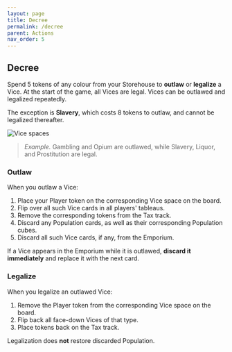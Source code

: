 ```yaml
---
layout: page
title: Decree
permalink: /decree
parent: Actions
nav_order: 5
---
```

## Decree

Spend 5 tokens of any colour from your Storehouse to **outlaw** or **legalize** a Vice. At the start of the game, all Vices are legal. Vices can be outlawed and legalized repeatedly.

The exception is **Slavery**, which costs 8 tokens to outlaw, and cannot be legalized thereafter.

![Vice spaces](https://www.dropbox.com/s/a43wiktzaqt1a8v/vice_space.png?dl=1)

> *Example.* Gambling and Opium are outlawed, while Slavery, Liquor, and Prostitution are legal.

### Outlaw
When you outlaw a Vice:
1. Place your Player token on the corresponding Vice space on the board.
2. Flip over all such Vice cards in all players' tableaus.
3. Remove the corresponding tokens from the Tax track.
4. Discard any Population cards, as well as their corresponding Population cubes.
5. Discard all such Vice cards, if any, from the Emporium.

If a Vice appears in the Emporium while it is outlawed, **discard it immediately** and replace it with the next card.

### Legalize
When you legalize an outlawed Vice:
1. Remove the Player token from the corresponding Vice space on the board.
2. Flip back all face-down Vices of that type.
3. Place tokens back on the Tax track.

Legalization does **not** restore discarded Population.
